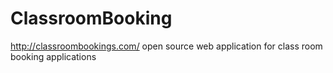 # ClassroomBooking
http://classroombookings.com/ open source web application for class room booking applications
